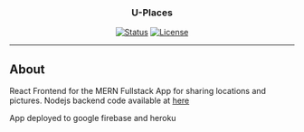 <h3 align="center">U-Places</h3>

<div align="center">

[![Status](https://img.shields.io/badge/status-active-success.svg)]()
[![License](https://img.shields.io/badge/license-MIT-blue.svg)](/LICENSE)

</div>

---


## About <a name = "about"></a>

React Frontend for the MERN Fullstack App for sharing locations and pictures. Nodejs backend code available at [here](https://github.com/Ar8official/U_Places-backend)

App deployed to google firebase and heroku

